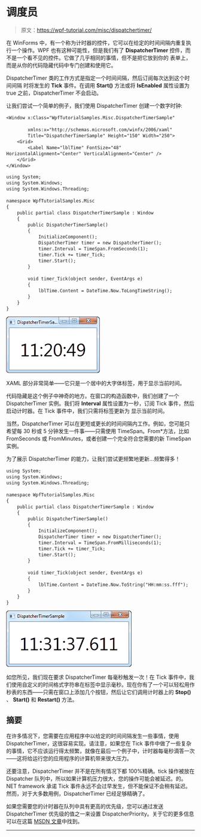 # 调度员

> 原文：<https://wpf-tutorial.com/misc/dispatchertimer/>

在 WinForms 中，有一个称为计时器的控件，它可以在给定的时间间隔内重复执行一个操作。WPF 也有这种可能性，但是我们有了 **DispatcherTimer** 控件，而不是一个看不见的控件。它做了几乎相同的事情，但不是把它放到你的 表单上，而是从你的代码隐藏代码中专门创建和使用它。

DispatcherTimer 类的工作方式是指定一个时间间隔，然后订阅每次达到这个时间间隔 时将发生的 **Tick** 事件。在调用 **Start()** 方法或将 **IsEnabled** 属性设置为 true 之前，DispatcherTimer 不会启动。

让我们尝试一个简单的例子，我们使用 DispatcherTimer 创建一个数字时钟:

```
<Window x:Class="WpfTutorialSamples.Misc.DispatcherTimerSample"

        xmlns:x="http://schemas.microsoft.com/winfx/2006/xaml"
        Title="DispatcherTimerSample" Height="150" Width="250">
    <Grid>
        <Label Name="lblTime" FontSize="48" HorizontalAlignment="Center" VerticalAlignment="Center" />
    </Grid>
</Window>
```

```
using System;
using System.Windows;
using System.Windows.Threading;

namespace WpfTutorialSamples.Misc
{
	public partial class DispatcherTimerSample : Window
	{
		public DispatcherTimerSample()
		{
			InitializeComponent();
			DispatcherTimer timer = new DispatcherTimer();
			timer.Interval = TimeSpan.FromSeconds(1);
			timer.Tick += timer_Tick;
			timer.Start();
		}

		void timer_Tick(object sender, EventArgs e)
		{
			lblTime.Content = DateTime.Now.ToLongTimeString();
		}
	}
}
```

![](img/14fa24313f346f3e80559a18d0f8095f.png "A clock using the DispatcherTimer for updates") <input type="hidden" name="IL_IN_ARTICLE">

XAML 部分非常简单——它只是一个居中的大字体标签，用于显示当前时间。

代码隐藏是这个例子中神奇的地方。在窗口的构造函数中，我们创建了一个 DispatcherTimer 实例。我们将 **Interval** 属性设置为一秒，订阅 Tick 事件，然后启动计时器。在 Tick 事件中，我们只需将标签更新为 显示当前时间。

当然，DispatcherTimer 可以在更短或更长的时间间隔内工作。例如，您可能只希望每 30 秒或 5 分钟发生一件事——只需使用 TimeSpan。From*方法，比如 FromSeconds 或 FromMinutes，或者创建一个完全符合您需要的新 TimeSpan 实例。

为了展示 DispatcherTimer 的能力，让我们尝试更频繁地更新...频繁得多！

```
using System;
using System.Windows;
using System.Windows.Threading;

namespace WpfTutorialSamples.Misc
{
	public partial class DispatcherTimerSample : Window
	{
		public DispatcherTimerSample()
		{
			InitializeComponent();
			DispatcherTimer timer = new DispatcherTimer();
			timer.Interval = TimeSpan.FromMilliseconds(1);
			timer.Tick += timer_Tick;
			timer.Start();
		}

		void timer_Tick(object sender, EventArgs e)
		{
			lblTime.Content = DateTime.Now.ToString("HH:mm:ss.fff");
		}
	}
}
```

![](img/e2d697cae43fc8b32a49a1c799f7f986.png "A clock using the DispatcherTimer for updates each millisecond")

如您所见，我们现在要求 DispatcherTimer 每毫秒触发一次！在 Tick 事件中，我们使用自定义的时间格式字符串在标签中显示毫秒。现在你有了一个可以轻松用作秒表的东西——只需在窗口上添加几个按钮，然后让它们调用计时器上的 **Stop()** 、 **Start()** 和 **Restart()** 方法。

## 摘要

在许多情况下，您需要在应用程序中以给定的时间间隔发生一些事情，使用 DispatcherTimer，这很容易实现。请注意，如果您在 Tick 事件中做了一些复杂的事情，它不应该运行得太频繁，就像在最后一个例子中，计时器每毫秒滴答一次——这将给运行您的应用程序的计算机带来很大压力。

还要注意，DispatcherTimer 并不是在所有情况下都 100%精确。tick 操作被放在 Dispatcher 队列中，所以如果计算机压力很大，您的操作可能会被延迟。的。NET framework 承诺 Tick 事件永远不会过早发生，但不能保证不会稍有延迟。然而，对于大多数用例，DispatcherTimer 已经足够精确了。

如果您需要您的计时器在队列中具有更高的优先级，您可以通过发送 DispatcherTimer 优先级的值之一来设置 DispatcherPriority。关于它的更多信息可以在这篇 [MSDN 文章](http://msdn.microsoft.com/en-us/library/system.windows.threading.dispatcherpriority.aspx)中找到。

* * *